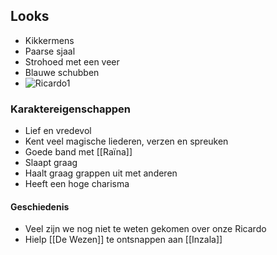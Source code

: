 ## Looks
- Kikkermens
- Paarse sjaal
- Strohoed met een veer
- Blauwe schubben
- ![Ricardo1](https://github.com/user-attachments/assets/8b987cbf-8c68-4720-b13a-e0d83bf2cb63)

### Karaktereigenschappen
- Lief en vredevol
- Kent veel magische liederen, verzen en spreuken
- Goede band met [[Raïna]]
- Slaapt graag
- Haalt graag grappen uit met anderen
- Heeft een hoge charisma

#### Geschiedenis
- Veel zijn we nog niet te weten gekomen over onze Ricardo
- Hielp [[De Wezen]] te ontsnappen aan [[Inzala]]

